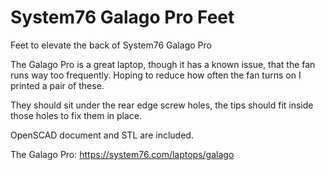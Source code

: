 # System76 Galago Pro Feet
Feet to elevate the back of System76 Galago Pro

The Galago Pro is a great laptop, though it has a known issue, that the fan runs way too frequently. Hoping to reduce how often the fan turns on I printed a pair of these.

They should sit under the rear edge screw holes, the tips should fit inside those holes to fix them in place.

OpenSCAD document and STL are included.

The Galago Pro: https://system76.com/laptops/galago
